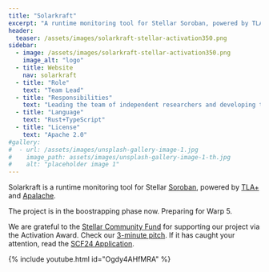 ```yaml
---
title: "Solarkraft"
excerpt: "A runtime monitoring tool for Stellar Soroban, powered by TLA+ and Apalache"
header:
  teaser: /assets/images/solarkraft-stellar-activation350.png
sidebar:
  - image: /assets/images/solarkraft-stellar-activation350.png
    image_alt: "logo"
  - title: Website
    nav: solarkraft
  - title: "Role"
    text: "Team Lead"
  - title: "Responsibilities"
    text: "Leading the team of independent researchers and developing the tool"
  - title: "Language"
    text: "Rust+TypeScript"
  - title: "License"
    text: "Apache 2.0"
#gallery:
#  - url: /assets/images/unsplash-gallery-image-1.jpg
#    image_path: assets/images/unsplash-gallery-image-1-th.jpg
#    alt: "placeholder image 1"
---
```


Solarkraft is a runtime monitoring tool for Stellar [Soroban][], powered by
[TLA+][] and [Apalache][].

The project is in the boostrapping phase now. Preparing for Warp 5.

We are grateful to the [Stellar Community Fund][] for supporting our
project via the Activation Award. Check our [3-minute pitch][].  If it has
caught your attention, read the [SCF24 Application][].

<!-- [![My talk on Quint at Gateway to Cosmos](https://img.youtube.com/vi/Ogdy4AHfMRA/maxresdefault.jpg)](https://www.youtube.com/watch?v=Ogdy4AHfMRA) -->

{% include youtube.html id="Ogdy4AHfMRA" %}

[Soroban]: https://soroban.stellar.org/docs
[TLA+]: https://lamport.azurewebsites.net/tla/tla.html
[Apalache]: https://github.com/informalsystems/apalache
[Stellar Community Fund]: https://communityfund.stellar.org/
[SCF24 Application]: https://dashboard.communityfund.stellar.org/scfawards/scf-24/informationcollection/suggestion/734
[3-minute pitch]: https://www.youtube.com/watch?v=Ogdy4AHfMRA
